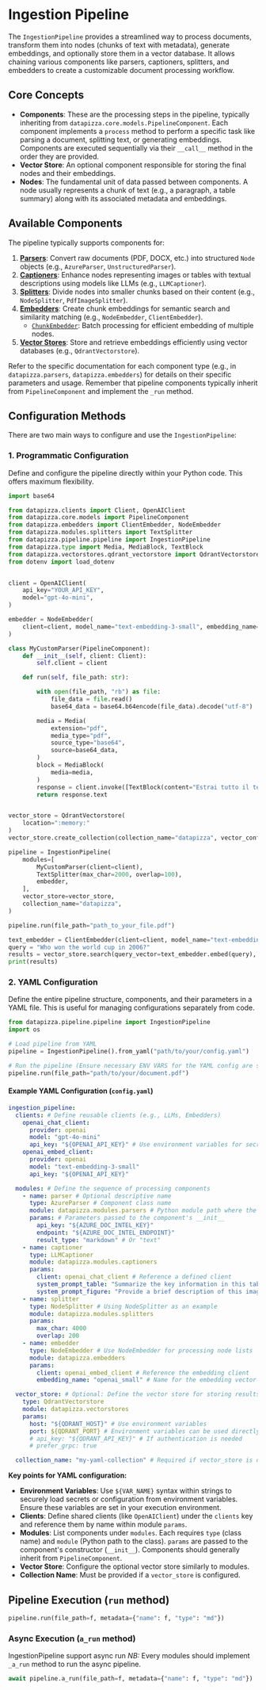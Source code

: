# Ingestion Pipeline


The `IngestionPipeline` provides a streamlined way to process documents, transform them into nodes (chunks of text with metadata), generate embeddings, and optionally store them in a vector database. It allows chaining various components like parsers, captioners, splitters, and embedders to create a customizable document processing workflow.


## Core Concepts

-   **Components**: These are the processing steps in the pipeline, typically inheriting from `datapizza.core.models.PipelineComponent`. Each component implements a `process` method to perform a specific task like parsing a document, splitting text, or generating embeddings. Components are executed sequentially via their `__call__` method in the order they are provided.
-   **Vector Store**: An optional component responsible for storing the final nodes and their embeddings.
-   **Nodes**: The fundamental unit of data passed between components. A node usually represents a chunk of text (e.g., a paragraph, a table summary) along with its associated metadata and embeddings.

## Available Components

The pipeline typically supports components for:

1.  [**Parsers**](../../API%20Reference/Modules/Parsers/index.md): Convert raw documents (PDF, DOCX, etc.) into structured `Node` objects (e.g., `AzureParser`, `UnstructuredParser`).
2.  [**Captioners**](../../API%20Reference/Modules/captioners.md): Enhance nodes representing images or tables with textual descriptions using models like LLMs (e.g., `LLMCaptioner`).
3.  [**Splitters**](../../API%20Reference/Modules/Splitters/index.md): Divide nodes into smaller chunks based on their content (e.g., `NodeSplitter`, `PdfImageSplitter`).
4.  [**Embedders**](../../API%20Reference/Embedders/openai_embedder.md): Create chunk embeddings for semantic search and similarity matching (e.g., `NodeEmbedder`, `ClientEmbedder`).
     - [`ChunkEmbedder`](../../API%20Reference/Embedders/chunk_embedder.md): Batch processing for efficient embedding of multiple nodes.
5.  [**Vector Stores**](../../API%20Reference/Vectorstore/qdrant_vectorstore.md): Store and retrieve embeddings efficiently using vector databases (e.g., `QdrantVectorstore`).

Refer to the specific documentation for each component type (e.g., in `datapizza.parsers`, `datapizza.embedders`) for details on their specific parameters and usage. Remember that pipeline components typically inherit from `PipelineComponent` and implement the `_run` method.


## Configuration Methods

There are two main ways to configure and use the `IngestionPipeline`:

### 1. Programmatic Configuration

Define and configure the pipeline directly within your Python code. This offers maximum flexibility.

```python
import base64

from datapizza.clients import Client, OpenAIClient
from datapizza.core.models import PipelineComponent
from datapizza.embedders import ClientEmbedder, NodeEmbedder
from datapizza.modules.splitters import TextSplitter
from datapizza.pipeline.pipeline import IngestionPipeline
from datapizza.type import Media, MediaBlock, TextBlock
from datapizza.vectorstores.qdrant_vectorstore import QdrantVectorstore, VectorConfig
from dotenv import load_dotenv


client = OpenAIClient(
    api_key="YOUR_API_KEY",
    model="gpt-4o-mini",
)

embedder = NodeEmbedder(
    client=client, model_name="text-embedding-3-small", embedding_name="small"
)

class MyCustomParser(PipelineComponent):
    def __init__(self, client: Client):
        self.client = client

    def run(self, file_path: str):

        with open(file_path, "rb") as file:
            file_data = file.read()
            base64_data = base64.b64encode(file_data).decode("utf-8")

        media = Media(
            extension="pdf",
            media_type="pdf",
            source_type="base64",
            source=base64_data,
        )
        block = MediaBlock(
            media=media,
        )
        response = client.invoke([TextBlock(content="Estrai tutto il testo che vedi in questo documento"), block])
        return response.text


vector_store = QdrantVectorstore(
    location=":memory:"
)
vector_store.create_collection(collection_name="datapizza", vector_config=[VectorConfig(dimensions=1536, name="vector_name")])

pipeline = IngestionPipeline(
    modules=[
        MyCustomParser(client=client),
        TextSplitter(max_char=2000, overlap=100),
        embedder, 
    ],
    vector_store=vector_store,
    collection_name="datapizza",
)

pipeline.run(file_path="path_to_your_file.pdf")

text_embedder = ClientEmbedder(client=client, model_name="text-embedding-3-small", embedding_name="small")
query = "Who won the world cup in 2006?"
results = vector_store.search(query_vector=text_embedder.embed(query), collection_name="datapizza", k=4)
print(results)

```


### 2. YAML Configuration

Define the entire pipeline structure, components, and their parameters in a YAML file. This is useful for managing configurations separately from code.

```python
from datapizza.pipeline.pipeline import IngestionPipeline
import os

# Load pipeline from YAML
pipeline = IngestionPipeline().from_yaml("path/to/your/config.yaml")

# Run the pipeline (Ensure necessary ENV VARS for the YAML config are set)
pipeline.run(file_path="path/to/your/document.pdf")
```

#### Example YAML Configuration (`config.yaml`)

```yaml
ingestion_pipeline:
  clients: # Define reusable clients (e.g., LLMs, Embedders)
    openai_chat_client:
      provider: openai
      model: "gpt-4o-mini"
      api_key: "${OPENAI_API_KEY}" # Use environment variables for secrets
    openai_embed_client:
      provider: openai
      model: "text-embedding-3-small"
      api_key: "${OPENAI_API_KEY}"

  modules: # Define the sequence of processing components
    - name: parser # Optional descriptive name
      type: AzureParser # Component class name
      module: datapizza.modules.parsers # Python module path where the class resides
      params: # Parameters passed to the component's __init__
        api_key: "${AZURE_DOC_INTEL_KEY}"
        endpoint: "${AZURE_DOC_INTEL_ENDPOINT}"
        result_type: "markdown" # Or "text"
    - name: captioner
      type: LLMCaptioner
      module: datapizza.modules.captioners
      params:
        client: openai_chat_client # Reference a defined client
        system_prompt_table: "Summarize the key information in this table concisely."
        system_prompt_figure: "Provide a brief description of this image."
    - name: splitter
      type: NodeSplitter # Using NodeSplitter as an example
      module: datapizza.modules.splitters
      params:
        max_char: 4000
        overlap: 200
    - name: embedder
      type: NodeEmbedder # Use NodeEmbedder for processing node lists
      module: datapizza.embedders
      params:
        client: openai_embed_client # Reference the embedding client
        embedding_name: "openai_small" # Name for the embedding vector in Node metadata

  vector_store: # Optional: Define the vector store for storing results
    type: QdrantVectorstore
    module: datapizza.vectorstores
    params:
      host: "${QDRANT_HOST}" # Use environment variables
      port: ${QDRANT_PORT} # Environment variables can be used directly if numeric
      # api_key: "${QDRANT_API_KEY}" # If authentication is needed
      # prefer_grpc: true

  collection_name: "my-yaml-collection" # Required if vector_store is defined
```

**Key points for YAML configuration:**

-   **Environment Variables**: Use `${VAR_NAME}` syntax within strings to securely load secrets or configuration from environment variables. Ensure these variables are set in your execution environment.
-   **Clients**: Define shared clients (like `OpenAIClient`) under the `clients` key and reference them by name within module `params`.
-   **Modules**: List components under `modules`. Each requires `type` (class name) and `module` (Python path to the class). `params` are passed to the component's constructor (`__init__`). Components should generally inherit from `PipelineComponent`.
-   **Vector Store**: Configure the optional vector store similarly to modules.
-   **Collection Name**: Must be provided if a `vector_store` is configured.


## Pipeline Execution (`run` method)
```python
pipeline.run(file_path=f, metadata={"name": f, "type": "md"})
```
### Async Execution (`a_run` method)

IngestionPipeline support async run
*NB:* Every modules should implement `_a_run` method to run the async pipeline.

```python
await pipeline.a_run(file_path=f, metadata={"name": f, "type": "md"})
```

